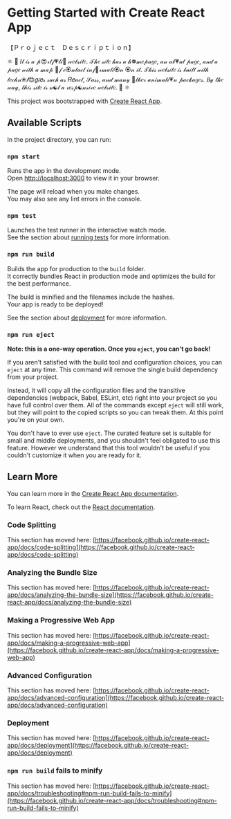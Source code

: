 # Getting Started with Create React App

【﻿Ｐｒｏｊｅｃｔ　Ｄｅｓｃｒｉｐｔｉｏｎ】

⚛  🎀  𝐼𝓉 𝒾𝓈 𝒶 𝓅😍𝓇𝓉𝒻💗𝓁𝒾🍑 𝓌𝑒𝒷𝓈𝒾𝓉𝑒. 𝒯𝒽𝑒 𝓈𝒾𝓉𝑒 𝒽𝒶𝓈 𝒶 𝒽❁𝓂𝑒𝓅𝒶𝑔𝑒, 𝒶𝓃 𝒶𝒷💗𝓊𝓉 𝓅𝒶𝑔𝑒, 𝒶𝓃𝒹 𝒶 𝓅𝒶𝑔𝑒 𝓌𝒾𝓉𝒽 𝒶 𝓂𝒶𝓅 💍𝒻 𝒸🏵𝓃𝓉𝒶𝒸𝓉 𝒾𝓃𝒻🍩𝓇𝓂𝒶𝓉𝒾🏵𝓃 🏵𝓃 𝒾𝓉. 𝒯𝒽𝒾𝓈 𝓌𝑒𝒷𝓈𝒾𝓉𝑒 𝒾𝓈 𝒷𝓊𝒾𝓁𝓉 𝓌𝒾𝓉𝒽 𝓉𝑒𝒸𝒽𝓃❀𝓁😍𝑔𝒾𝑒𝓈 𝓈𝓊𝒸𝒽 𝒶𝓈 𝑅𝑒𝒶𝒸𝓉, 𝒮𝒶𝓈𝓈, 𝒶𝓃𝒹 𝓂𝒶𝓃𝓎 🌺𝓉𝒽𝑒𝓇 𝒶𝓃𝒾𝓂𝒶𝓉𝒾💗𝓃 𝓅𝒶𝒸𝓀𝒶𝑔𝑒𝓈. 𝐵𝓎 𝓉𝒽𝑒 𝓌𝒶𝓎, 𝓉𝒽𝒾𝓈 𝓈𝒾𝓉𝑒 𝒾𝓈 𝓃☯𝓉 𝒶 𝓇𝑒𝓈𝓅☯𝓃𝓈𝒾𝓋𝑒 𝓌𝑒𝒷𝓈𝒾𝓉𝑒.  🎀  ⚛

This project was bootstrapped with [Create React App](https://github.com/facebook/create-react-app).

## Available Scripts

In the project directory, you can run:

### `npm start`

Runs the app in the development mode.\
Open [http://localhost:3000](http://localhost:3000) to view it in your browser.

The page will reload when you make changes.\
You may also see any lint errors in the console.

### `npm test`

Launches the test runner in the interactive watch mode.\
See the section about [running tests](https://facebook.github.io/create-react-app/docs/running-tests) for more information.

### `npm run build`

Builds the app for production to the `build` folder.\
It correctly bundles React in production mode and optimizes the build for the best performance.

The build is minified and the filenames include the hashes.\
Your app is ready to be deployed!

See the section about [deployment](https://facebook.github.io/create-react-app/docs/deployment) for more information.

### `npm run eject`

**Note: this is a one-way operation. Once you `eject`, you can't go back!**

If you aren't satisfied with the build tool and configuration choices, you can `eject` at any time. This command will remove the single build dependency from your project.

Instead, it will copy all the configuration files and the transitive dependencies (webpack, Babel, ESLint, etc) right into your project so you have full control over them. All of the commands except `eject` will still work, but they will point to the copied scripts so you can tweak them. At this point you're on your own.

You don't have to ever use `eject`. The curated feature set is suitable for small and middle deployments, and you shouldn't feel obligated to use this feature. However we understand that this tool wouldn't be useful if you couldn't customize it when you are ready for it.

## Learn More

You can learn more in the [Create React App documentation](https://facebook.github.io/create-react-app/docs/getting-started).

To learn React, check out the [React documentation](https://reactjs.org/).

### Code Splitting

This section has moved here: [https://facebook.github.io/create-react-app/docs/code-splitting](https://facebook.github.io/create-react-app/docs/code-splitting)

### Analyzing the Bundle Size

This section has moved here: [https://facebook.github.io/create-react-app/docs/analyzing-the-bundle-size](https://facebook.github.io/create-react-app/docs/analyzing-the-bundle-size)

### Making a Progressive Web App

This section has moved here: [https://facebook.github.io/create-react-app/docs/making-a-progressive-web-app](https://facebook.github.io/create-react-app/docs/making-a-progressive-web-app)

### Advanced Configuration

This section has moved here: [https://facebook.github.io/create-react-app/docs/advanced-configuration](https://facebook.github.io/create-react-app/docs/advanced-configuration)

### Deployment

This section has moved here: [https://facebook.github.io/create-react-app/docs/deployment](https://facebook.github.io/create-react-app/docs/deployment)

### `npm run build` fails to minify

This section has moved here: [https://facebook.github.io/create-react-app/docs/troubleshooting#npm-run-build-fails-to-minify](https://facebook.github.io/create-react-app/docs/troubleshooting#npm-run-build-fails-to-minify)
